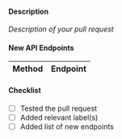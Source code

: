 <!-- Pull request title should be in the form of conventional commits (https://www.conventionalcommits.org/en/v1.0.0/) -->

#### Description
_Description of your pull request_

#### New API Endpoints
|Method|Endpoint|
|------|--------|

#### Checklist 
- [ ] Tested the pull request
- [ ] Added relevant label(s)
- [ ] Added list of new endpoints
